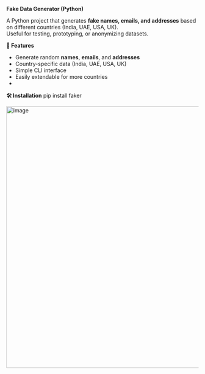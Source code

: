 **Fake Data Generator (Python)**

A Python project that generates **fake names, emails, and addresses** based on different countries (India, UAE, USA, UK).  
Useful for testing, prototyping, or anonymizing datasets.

**🚀 Features**
- Generate random **names**, **emails**, and **addresses**
- Country-specific data (India, UAE, USA, UK)
- Simple CLI interface
- Easily extendable for more countries
- 
**🛠️ Installation**
pip install faker

<img width="1156" height="685" alt="image" src="https://github.com/user-attachments/assets/3a4c56e1-8efa-4503-8de7-b88be276fbaa" />
